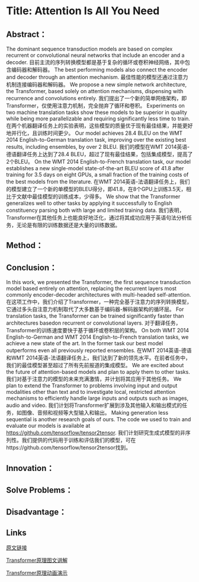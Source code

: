 # Title: Attention Is All You Need

## Abstract：

The dominant sequence transduction models are based on complex recurrent or convolutional neural networks that include an encoder and a decoder. 
目前主流的序列转换模型都是基于复杂的循环或卷积神经网络，其中包含编码器和解码器。
The best performing models also connect the encoder and decoder through an attention mechanism. 
最佳性能的模型还通过注意力机制连接编码器和解码器。
We propose a new simple network architecture, the Transformer, based solely on attention mechanisms, dispensing with recurrence and convolutions entirely.
我们提出了一个新的简单网络架构，即Transformer，仅使用注意力机制，完全抛弃了循环和卷积。 
Experiments on two machine translation tasks show these models to be superior in quality while being more parallelizable and requiring significantly less time to train. 
在两个机器翻译任务上的实验表明，这些模型的质量优于现有最佳结果，并能更好地并行化，且训练时间更少。
Our model achieves 28.4 BLEU on the WMT 2014 English-to-German translation task, improving over the existing best results, including ensembles, by over 2 BLEU. 
我们的模型在WMT 2014英语-德语翻译任务上达到了28.4 BLEU，超过了现有最佳结果，包括集成模型，提高了2个BLEU。
On the WMT 2014 English-to-French translation task, our model establishes a new single-model state-of-the-art BLEU score of 41.8 after training for 3.5 days on eight GPUs, a small fraction of the training costs of the best models from the literature. 
在WMT 2014英语-法语翻译任务上，我们的模型建立了一个新的单模型的BLEU得分，即41.8，在8个GPU上训练3.5天，相比于文献中最佳模型的训练成本，少得多。
We show that the Transformer generalizes well to other tasks by applying it successfully to English constituency parsing both with large and limited training data.
我们表明，Transformer在其他任务上也能良好地泛化，通过将其成功应用于英语句法分析任务，无论是有限的训练数据还是大量的训练数据。

## Method：

## Conclusion：

In this work, we presented the Transformer, the first sequence transduction model based entirely on attention, replacing the recurrent layers most commonly  encoder-decoder architectures with multi-headed self-attention.
在这项工作中，我们介绍了Transformer，一种完全基于注意力的序列转换模型，它通过多头自注意力机制取代了大多数基于编码器-解码器架构的循环层。
For translation tasks, the Transformer can be trained significantly faster than architectures basedon recurrent or convolutional layers.
对于翻译任务，Transformer的训练速度要快于基于循环或卷积层的架构。
On both WMT 2014 English-to-German and WMT 2014 English-to-French translation tasks, we achieve a new state of the art. In the former task our best model outperforms even all previously reported ensembles. 
在WMT 2014英语-德语和WMT 2014英语-法语翻译任务上，我们达到了新的领先水平。在前者任务中，我们的最佳模型甚至超过了所有先前报道的集成模型。
We are excited about the future of attention-based models and plan to apply them to other tasks. 
我们对基于注意力的模型的未来充满激情，并计划将其应用于其他任务。
We plan to extend the Transformer to problems involving input and output modalities other than text and to investigate local, restricted attention mechanisms to efficiently handle large inputs and outputs such as images, audio and video. 
我们计划将Transformer扩展到涉及其他输入和输出模式的任务，如图像、音频和视频等大型输入和输出。
Making generation less sequential is another research goals of ours. The code we used to train and evaluate our models is available at https://github.com/tensorflow/tensor2tensor.
我们计划研究生成式模型的非序列性。我们提供的代码用于训练和评估我们的模型，可在https://github.com/tensorflow/tensor2tensor找到。

## Innovation：

## Solve Problems：

## Disadvantage：

## Links

[原文链接](https://arxiv.org/pdf/1706.03762)

[Transformer原理图文讲解](https://jalammar.github.io/illustrated-transformer/)

[Transformer原理动画演示](https://www.bilibili.com/video/BV1tSHVeYEdW?vd_source=1e4713cfa8e350de3a5d5debd2321c1d)